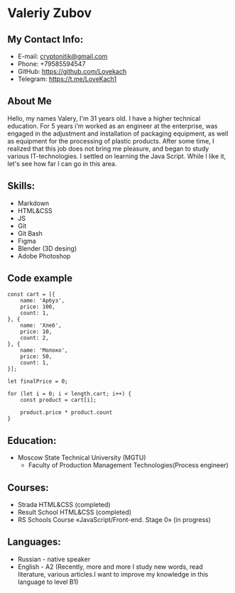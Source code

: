 # Valeriy Zubov
## My Contact Info:
* E-mail: cryptonitik@gmail.com
* Phone: +79585594547
* GitHub: https://github.com/Lovekach
* Telegram: https://t.me/LoveKach1
## About Me
Hello, my names Valery, I'm 31 years old. I have a higher technical education. For 5 years i'm worked as an engineer at the enterprise, was engaged in the adjustment and installation of packaging equipment, as well as equipment for the processing of plastic products. After some time, I realized that this job does not bring me pleasure, and began to study various IT-technologies. I settled on learning the Java Script. While I like it, let's see how far I can go in this area.
## Skills:
* Markdown
* HTML&CSS
* JS
* Git
* Git Bash
* Figma
* Blender (3D desing)
* Adobe Photoshop
## Code example

```
const cart = [{
    name: 'Арбуз',
    price: 100,
    count: 1,
}, {
    name: 'Хлеб',
    price: 10,
    count: 2,
}, {
    name: 'Мoлоко',
    price: 50,
    count: 1,
}];

let finalPrice = 0;

for (let i = 0; i < length.cart; i++) {
    const product = cart[i];

    product.price * product.count
}
```

## Education:
* Moscow State Technical University (MGTU)
    * Faculty of Production Management Technologies(Process engineer)
## Courses:
   * Strada HTML&CSS (completed)
   * Result School HTML&CSS (completed)
   * RS Schools Course «JavaScript/Front-end. Stage 0» (in progress)
## Languages:
* Russian - native speaker
* English - A2 (Recently, more and more I study new words, read literature, various articles.I want to improve my knowledge in this language to level B1)
